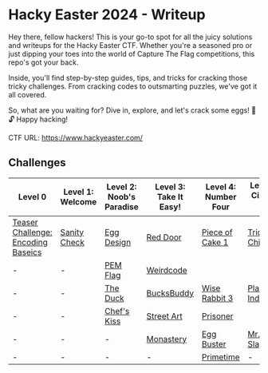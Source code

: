 # Hacky Easter 2024 - Writeup
Hey there, fellow hackers! This is your go-to spot for all the juicy solutions and writeups for the Hacky Easter CTF. Whether you're a seasoned pro or just dipping your toes into the world of Capture The Flag competitions, this repo's got your back.

Inside, you'll find step-by-step guides, tips, and tricks for cracking those tricky challenges. From cracking codes to outsmarting puzzles, we've got it all covered.

So, what are you waiting for? Dive in, explore, and let's crack some eggs! 🥚🔓 Happy hacking!

CTF URL: https://www.hackyeaster.com/ 

## Challenges
| Level 0 | Level 1: Welcome | Level 2: Noob's Paradise | Level 3: Take It Easy! | Level 4: Number Four | Level 5: Cinque ✋ | Level 6: Hexagon | Level 7: Seven Of Nine | Level 8 | Level 9 |
| ------- | ------- | ------- | ------- | ------- | ------- | ------- | ------- | ------- | ------- |
|[Teaser Challenge: Encoding Baseics](<Level 0 - Teaser/README.md>)|[Sanity Check](<Level 1 - Welcome/Sanitiy Check/README.md>)|[Egg Design](<Level 2 - Noob's Paradise/Egg Design/README.md>)|[Red Door](<Level 3 - Take It Easy/Red Door/README.md>)|[Piece of Cake 1](<Level 4 - Number Four/Piece of Cake 1/README.md>)|[Tricky Chicken](<Level 5 - Cinque ✋/Tricky Chicken/README.md>)|[Unknown Identity](<Level 6 - Hexagon/Unknown Identity/README.md>)|         |         |END|
|-|-|[PEM Flag](<Level 2 - Noob's Paradise/PEM Flag/README.md>)|[Weirdcode](<Level 3 - Take It Easy/Weird Code/README.md>)|         |         |[Hatch Latch](<Level 6 - Hexagon/Hatch Latch/README.md>)|         |         |-|
|-|-|[The Duck](<Level 2 - Noob's Paradise/The Duck/README.md>)|[BucksBuddy](<Level 3 - Take It Easy/BucksBuddy/README.md>)|[Wise Rabbit 3](<Level 4 - Number Four/Wise Rabbit 3/README.md>)|[Planet Index](<Level 5 - Cinque ✋/Planet Index/README.md>)|[Zone Lockdown](<Level 6 - Hexagon/Zone Lockdown/README.md>)|[moduless](<Level 7 - Seven Of Nine/moduless/README.md>)|         |-|
|-|-|[Chef's Kiss](<Level 2 - Noob's Paradise/Chef's Kiss 👌/README.md>)|[Street Art](<Level 3 - Take It Easy/Street Art/README.md>)|[Prisoner](<Level 4 - Number Four/Prisoners/README.md>)|         |[Stegano](<Level 6 - Hexagon/Stenago/README.md>)|[Power Lines](<Level 7 - Seven Of Nine/Power Lines/README.md>)|         |-|
|-|-|-|[Monastery](<Level 3 - Take It Easy/Monastery/README.md>)|[Egg Buster](<Level 4 - Number Four/Egg Busters/README.md>)|[Mr. Slapdash](<Level 5 - Cinque ✋/Mr. Slapdash/README.md>)|[Lost in Primes](<Level 6 - Hexagon/Lost in Primes/README.md>)|         |-|-|
|-|-|-|-|[Primetime](<Level 4 - Number Four/Primetime/README.md>)|-|-|-|-|-|
